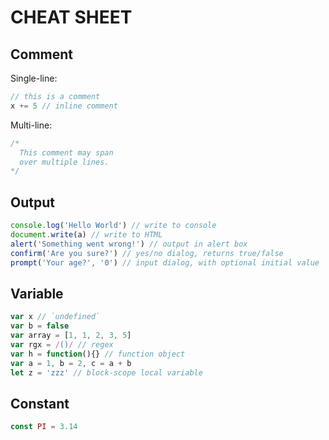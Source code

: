 # CHEAT SHEET

## Comment

Single-line:

```js
// this is a comment
x += 5 // inline comment
```

Multi-line:

```js
/*
  This comment may span
  over multiple lines.
*/
```

## Output

```js
console.log('Hello World') // write to console
document.write(a) // write to HTML
alert('Something went wrong!') // output in alert box
confirm('Are you sure?') // yes/no dialog, returns true/false
prompt('Your age?', '0') // input dialog, with optional initial value
```

## Variable

```js
var x // `undefined`
var b = false
var array = [1, 1, 2, 3, 5]
var rgx = /()/ // regex
var h = function(){} // function object
var a = 1, b = 2, c = a + b
let z = 'zzz' // block-scope local variable
```

## Constant

```js
const PI = 3.14
```
